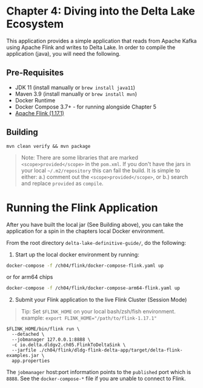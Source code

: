 # Chapter 4: Diving into the Delta Lake Ecosystem
This application provides a simple application that reads from Apache Kafka using Apache Flink and writes to Delta Lake.
In order to compile the application (java), you will need the following.

## Pre-Requisites
* JDK 11 (install manually or `brew install java11`)
* Maven 3.9 (install manually or `brew install mvn`)
* Docker Runtime
* Docker Compose 3.7+ - for running alongside Chapter 5
* [Apache Flink (1.17.1)](https://flink.apache.org/downloads/) 

## Building
~~~
mvn clean verify && mvn package
~~~
> Note: There are some libraries that are marked `<scope>provided</scope>` in the `pom.xml`.
> If you don't have the jars in your local `~/.m2/repository` this can fail the build. It is simple to either:
> a.) comment out the `<scope>provided</scope>`, or b.) search and replace `provided` as `compile`.

# Running the Flink Application
After you have built the local jar (See Building above), you can take the application for a spin in the chapters local
Docker environment.

From the root directory `delta-lake-definitive-guide/`, do the following:

1. Start up the local docker environment by running:
```bash
docker-compose -f /ch04/flink/docker-compose-flink.yaml up
```
or for arm64 chips
```bash
docker-compose -f /ch04/flink/docker-compose-arm64-flink.yaml up
```

2. Submit your Flink application to the live Flink Cluster (Session Mode)
> Tip: Set `$FLINK_HOME` on your local bash/zsh/fish environment. example: `export FLINK_HOME="/path/to/flink-1.17.1"`

~~~
$FLINK_HOME/bin/flink run \
  --detached \
  --jobmanager 127.0.0.1:8888 \
  -c io.delta.dldgv2.ch05.FlinkToDeltaSink \
  --jarfile ./ch04/flink/dldg-flink-delta-app/target/delta-flink-examples.jar \
  app.properties
~~~
The `jobmanager` host:port information points to the `published` port which is `8888`. See the `docker-compose-*` file if
you are unable to connect to Flink.
